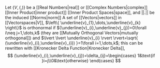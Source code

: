 Let $\left\{ V,(,) \right\}$ be a [[Real Numbers|real]] or [[Complex Numbers|complex]] [[Inner Product|inner product]] [[Inner Product Spaces|space]], and $\lvert \lvert . \rvert \rvert$ be the induced [[Norms|norm]]
A set of [[Vectors|vectors]] in [[Vectorspaces|$V$]], $\left\{ \underline{v}_{1},\dots,\underline{v}_{k} \right\}$ is orthonormal if $(\underline{v}_{i},\underline{v}_{j})=0\forall i\neq j=1,\dots,k$ (they are [[Mutually Orthogonal Vectors|mutually orthogonal]]) and $\lvert \lvert \underline{v}_{i} \rvert \rvert=\sqrt{ (\underline{v}_{i},\underline{v}_{i}) }=1\forall i=1,\dots,k$; this can be rewritten with [[Kronecker Delta Function|Kronecker Delta]],
$$
(\underline{v}_{i},\underline{v}_{j})=\delta_{ij}=\begin{cases}
1&\text{if }i=j\\0&\text{otherwise}
\end{cases}
$$
